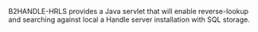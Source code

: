 B2HANDLE-HRLS provides a Java servlet that will enable reverse-lookup and searching against local a Handle server installation with SQL storage.